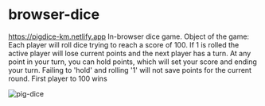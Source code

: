 # browser-dice
https://pigdice-km.netlify.app
In-browser dice game.
Object of the game:
    Each player will roll dice trying to reach a score of 100.
    If 1 is rolled the active player will lose current points and the next player has a turn.
    At any point in your turn, you can hold points, which will set your score and ending your turn.
    Failing to 'hold' and rolling '1' will not save points for the current round. First player to 100 wins
    
    

![pig-dice](https://user-images.githubusercontent.com/75099373/161394250-0fa94757-5822-4048-abd5-43c999f32464.PNG)
